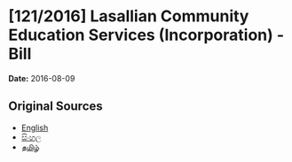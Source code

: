 # [121/2016] Lasallian Community Education Services (Incorporation) - Bill

**Date:** 2016-08-09

## Original Sources

- [English](https://documents.gov.lk/view/bills/2016/8/121-2016_E.pdf)
- [සිංහල](https://documents.gov.lk/view/bills/2016/8/121-2016_S.pdf)
- [தமிழ்](https://documents.gov.lk/view/bills/2016/8/121-2016_T.pdf)
